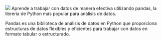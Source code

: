 ![](https://miro.medium.com/v2/resize:fit:720/format:webp/1*1lzS8DJg-O5oS7NS7rxorQ.jpeg)
Aprende a trabajar con datos de manera efectiva utilizando pandas, la librería de Python más popular para análisis de datos.

Pandas es una biblioteca de análisis de datos en Python que proporciona estructuras de datos flexibles y eficientes para trabajar con datos en formato tabular o estructurado.

